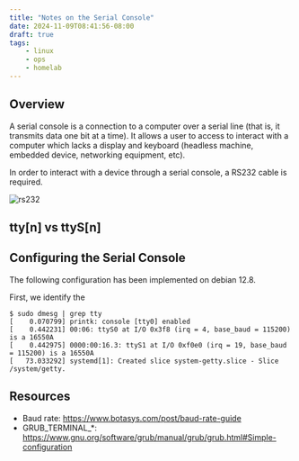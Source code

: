 ```yaml
---
title: "Notes on the Serial Console"
date: 2024-11-09T08:41:56-08:00
draft: true
tags:
    - linux
    - ops
    - homelab
---
```


## Overview
A serial console is a connection to a computer over a serial line (that is, it transmits data one bit at a time). It allows a user to access to interact with a computer which lacks a display and keyboard (headless machine, embedded device, networking equipment, etc).

In order to interact with a device through a serial console, a RS232 cable is required.

![rs232](<https://upload.wikimedia.org/wikipedia/commons/2/25/Serial_cable_%28blue%29.jpg> "One of these")

## tty[n] vs ttyS[n]


## Configuring the Serial Console
The following configuration has been implemented on debian 12.8.

First, we identify the 
```console
$ sudo dmesg | grep tty
[    0.070799] printk: console [tty0] enabled
[    0.442231] 00:06: ttyS0 at I/O 0x3f8 (irq = 4, base_baud = 115200) is a 16550A
[    0.442975] 0000:00:16.3: ttyS1 at I/O 0xf0e0 (irq = 19, base_baud = 115200) is a 16550A
[   73.033292] systemd[1]: Created slice system-getty.slice - Slice /system/getty.
```
## Resources
- Baud rate: <https://www.botasys.com/post/baud-rate-guide>
- GRUB_TERMINAL_\*: <https://www.gnu.org/software/grub/manual/grub/grub.html#Simple-configuration>
